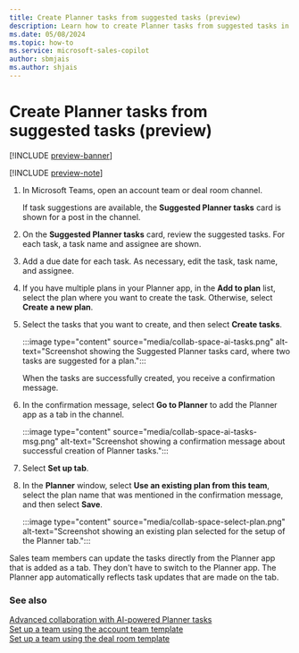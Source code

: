 ```yaml
---
title: Create Planner tasks from suggested tasks (preview)
description: Learn how to create Planner tasks from suggested tasks in collaboration spaces in Microsoft Teams.
ms.date: 05/08/2024
ms.topic: how-to
ms.service: microsoft-sales-copilot
author: sbmjais
ms.author: shjais
---
```


# Create Planner tasks from suggested tasks (preview)

[!INCLUDE [preview-banner](~/../shared-content/shared/preview-includes/preview-banner.md)]

[!INCLUDE [preview-note](~/../shared-content/shared/preview-includes/preview-note-d365.md)]

1. In Microsoft Teams, open an account team or deal room channel.

    If task suggestions are available, the **Suggested Planner tasks** card is shown for a post in the channel.

1. On the **Suggested Planner tasks** card, review the suggested tasks. For each task, a task name and assignee are shown.
1. Add a due date for each task. As necessary, edit the task, task name, and assignee.
1. If you have multiple plans in your Planner app, in the **Add to plan** list, select the plan where you want to create the task. Otherwise, select **Create a new plan**.
1. Select the tasks that you want to create, and then select **Create tasks**.

    :::image type="content" source="media/collab-space-ai-tasks.png" alt-text="Screenshot showing the Suggested Planner tasks card, where two tasks are suggested for a plan.":::

    When the tasks are successfully created, you receive a confirmation message.

1. In the confirmation message, select **Go to Planner** to add the Planner app as a tab in the channel.

    :::image type="content" source="media/collab-space-ai-tasks-msg.png" alt-text="Screenshot showing a confirmation message about successful creation of Planner tasks.":::

1. Select **Set up tab**.
1. In the **Planner** window, select **Use an existing plan from this team**, select the plan name that was mentioned in the confirmation message, and then select **Save**.

    :::image type="content" source="media/collab-space-select-plan.png" alt-text="Screenshot showing an existing plan selected for the setup of the Planner tab.":::

Sales team members can update the tasks directly from the Planner app that is added as a tab. They don't have to switch to the Planner app. The Planner app automatically reflects task updates that are made on the tab.

### See also

[Advanced collaboration with AI-powered Planner tasks](suggested-tasks-collab-space.md)<br>
[Set up a team using the account team template](set-up-team-account-team-template.md)<br>
[Set up a team using the deal room template](set-up-team-deal-room-template.md)
